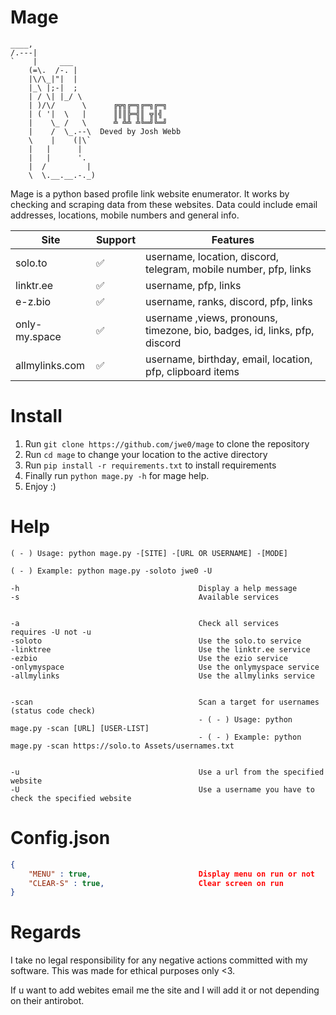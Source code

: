 # Mage

```
____,
/.---|
`    |     ___
    (=\.  /-. |
    |\/\_|"|  |
    |_\ |;-|  ;
    | / \| |_/ \
    | )/\/      \      ╔╦╗╔═╗╔═╗╔═╗
    | ( '|  \   |      ║║║╠═╣║ ╦║╣
    |    \_ /   \      ╩ ╩╩ ╩╚═╝╚═╝
    |    /  \_.--\  Deved by Josh Webb
    \    |    (|\`
    |   |      |
    |   |      '.
    |  /         |
    \  \.__.__.-._)
```

Mage is a python based profile link website enumerator. It works by checking and scraping data from these websites. Data could include email addresses, locations, mobile numbers and general info.

| Site          | Support     | Features |
|---------------|-----------|------------|
| solo.to       | ✅       |    username, location, discord, telegram, mobile number, pfp, links
| linktr.ee     | ✅       |  username, pfp, links     |
| e-z.bio       | ✅       |  username, ranks, discord, pfp, links
| only-my.space | ✅       | username ,views, pronouns, timezone, bio, badges, id, links, pfp, discord
| allmylinks.com | ✅ | username, birthday, email, location, pfp, clipboard items

# Install
1. Run `git clone https://github.com/jwe0/mage` to clone the repository
2. Run `cd mage` to change your location to the active directory
3. Run `pip install -r requirements.txt` to install requirements
4. Finally run `python mage.py -h` for mage help.
5. Enjoy :)

# Help
```
( - ) Usage: python mage.py -[SITE] -[URL OR USERNAME] -[MODE]            

( - ) Example: python mage.py -soloto jwe0 -U

-h                                        Display a help message
-s                                        Available services


-a                                        Check all services                                       requires -U not -u
-soloto                                   Use the solo.to service
-linktree                                 Use the linktr.ee service
-ezbio                                    Use the ezio service
-onlymyspace                              Use the onlymyspace service
-allmylinks                               Use the allmylinks service


-scan                                     Scan a target for usernames (status code check)  
                                          - ( - ) Usage: python mage.py -scan [URL] [USER-LIST]      
                                          - ( - ) Example: python mage.py -scan https://solo.to Assets/usernames.txt   


-u                                        Use a url from the specified website
-U                                        Use a username you have to check the specified website
```

# Config.json
```json
{
    "MENU" : true,                        Display menu on run or not
    "CLEAR-S" : true,                     Clear screen on run
}
```

# Regards
I take no legal responsibility for any negative actions committed with my software. This was made for ethical purposes only <3.

If u want to add webites email me the site and I will add it or not depending on their antirobot.
